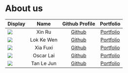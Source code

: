 # About us

Display | Name | Github Profile | Portfolio
--------|:----:|:--------------:|:---------:
![](https://via.placeholder.com/100.png?text=Photo) | Xin Ru | [Github](https://github.com/xseh) | [Portfolio](docs/team/xseh.md)
![](https://via.placeholder.com/100.png?text=Photo) | Lok Ke Wen | [Github](https://github.com/kewenlok) | [Portfolio](docs/team/kewenlok.md)
![](https://via.placeholder.com/100.png?text=Photo) | Xia Fuxi | [Github](https://github.com/fupernova) | [Portfolio](docs/team/johndoe.md)
![](https://via.placeholder.com/100.png?text=Photo) | Oscar Lai | [Github](https://github.com/oscarlai1998) | [Portfolio](docs/team/johndoe.md)
![](https://via.placeholder.com/100.png?text=Photo) | Tan Le Jun | [Github](https://github.com/LJ-37) | [Portfolio](docs/team/LJ-37.md)
